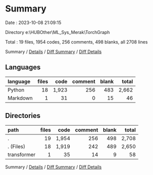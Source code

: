 # Summary

Date : 2023-10-08 21:09:15

Directory e:\\HUBOther\\ML_Sys_Merak\\TorchGraph

Total : 19 files,  1954 codes, 256 comments, 498 blanks, all 2708 lines

Summary / [Details](details.md) / [Diff Summary](diff.md) / [Diff Details](diff-details.md)

## Languages
| language | files | code | comment | blank | total |
| :--- | ---: | ---: | ---: | ---: | ---: |
| Python | 18 | 1,923 | 256 | 483 | 2,662 |
| Markdown | 1 | 31 | 0 | 15 | 46 |

## Directories
| path | files | code | comment | blank | total |
| :--- | ---: | ---: | ---: | ---: | ---: |
| . | 19 | 1,954 | 256 | 498 | 2,708 |
| . (Files) | 18 | 1,919 | 242 | 489 | 2,650 |
| transformer | 1 | 35 | 14 | 9 | 58 |

Summary / [Details](details.md) / [Diff Summary](diff.md) / [Diff Details](diff-details.md)